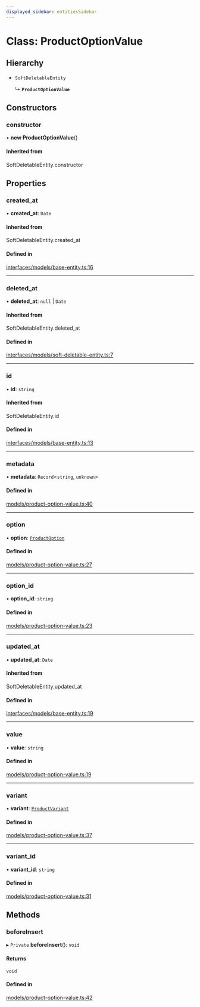 ```yaml
---
displayed_sidebar: entitiesSidebar
---
```


# Class: ProductOptionValue

## Hierarchy

- `SoftDeletableEntity`

  ↳ **`ProductOptionValue`**

## Constructors

### constructor

• **new ProductOptionValue**()

#### Inherited from

SoftDeletableEntity.constructor

## Properties

### created\_at

• **created\_at**: `Date`

#### Inherited from

SoftDeletableEntity.created\_at

#### Defined in

[interfaces/models/base-entity.ts:16](https://github.com/medusajs/medusa/blob/7c6521101/packages/medusa/src/interfaces/models/base-entity.ts#L16)

___

### deleted\_at

• **deleted\_at**: ``null`` \| `Date`

#### Inherited from

SoftDeletableEntity.deleted\_at

#### Defined in

[interfaces/models/soft-deletable-entity.ts:7](https://github.com/medusajs/medusa/blob/7c6521101/packages/medusa/src/interfaces/models/soft-deletable-entity.ts#L7)

___

### id

• **id**: `string`

#### Inherited from

SoftDeletableEntity.id

#### Defined in

[interfaces/models/base-entity.ts:13](https://github.com/medusajs/medusa/blob/7c6521101/packages/medusa/src/interfaces/models/base-entity.ts#L13)

___

### metadata

• **metadata**: `Record`<`string`, `unknown`\>

#### Defined in

[models/product-option-value.ts:40](https://github.com/medusajs/medusa/blob/7c6521101/packages/medusa/src/models/product-option-value.ts#L40)

___

### option

• **option**: [`ProductOption`](ProductOption.md)

#### Defined in

[models/product-option-value.ts:27](https://github.com/medusajs/medusa/blob/7c6521101/packages/medusa/src/models/product-option-value.ts#L27)

___

### option\_id

• **option\_id**: `string`

#### Defined in

[models/product-option-value.ts:23](https://github.com/medusajs/medusa/blob/7c6521101/packages/medusa/src/models/product-option-value.ts#L23)

___

### updated\_at

• **updated\_at**: `Date`

#### Inherited from

SoftDeletableEntity.updated\_at

#### Defined in

[interfaces/models/base-entity.ts:19](https://github.com/medusajs/medusa/blob/7c6521101/packages/medusa/src/interfaces/models/base-entity.ts#L19)

___

### value

• **value**: `string`

#### Defined in

[models/product-option-value.ts:19](https://github.com/medusajs/medusa/blob/7c6521101/packages/medusa/src/models/product-option-value.ts#L19)

___

### variant

• **variant**: [`ProductVariant`](ProductVariant.md)

#### Defined in

[models/product-option-value.ts:37](https://github.com/medusajs/medusa/blob/7c6521101/packages/medusa/src/models/product-option-value.ts#L37)

___

### variant\_id

• **variant\_id**: `string`

#### Defined in

[models/product-option-value.ts:31](https://github.com/medusajs/medusa/blob/7c6521101/packages/medusa/src/models/product-option-value.ts#L31)

## Methods

### beforeInsert

▸ `Private` **beforeInsert**(): `void`

#### Returns

`void`

#### Defined in

[models/product-option-value.ts:42](https://github.com/medusajs/medusa/blob/7c6521101/packages/medusa/src/models/product-option-value.ts#L42)
